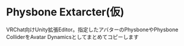 # Physbone Extarcter(仮)
VRChat向けUnity拡張Editor。指定したアバターのPhysboneやPhysbone ColliderをAvatar Dynamicsとしてまとめてコピーします
